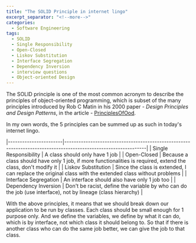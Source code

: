 ```yaml
---
title: "The SOLID Principle in internet lingo"
excerpt_separator: "<!--more-->"
categories:
  - Software Engineering
tags:
  - SOLID
  - Single Responsibility
  - Open-Closed
  - Liskov Substitution
  - Interface Segregation
  - Dependency Inversion
  - interview questions
  - Object-oriented Design
---
```


The SOLID principle is one of the most common acronym to describe the principles of object-oriented programming, which is subset of the many principles introduced by Rob C Matin in his 2000 paper - *Design Principles and Design Patterns*, in the article - [PrinciplesOfOod](http://butunclebob.com/ArticleS.UncleBob.PrinciplesOfOod).

In my own words, the 5 principles can be summed up as such in today's internet lingo. 

|-----------------------|----------------------------------------------------------------------------------------------------------------|
| Single Responsibility | A class should only have 1 job                                                                                 |
| Open-Closed           | Because a class should have only 1 job, if more functionalities is required, extend the class, don't modify it |
| Liskov Substitution   | Since the class is extended, I can replace the original class with the extended class without problems         |
| Interface Segregation | An interface should also have only 1 job too                                                                   |
| Dependency Inversion  | Don't be racist, define the variable by who can do the job (use interface), not by lineage (class hierarchy)   |

With the above principles, it means that we should break down our application to be run by classes. Each class should be small enough for 1 purpose only. And we define the variables, we define by what it can do, which is by interface, not which class it should belong to. So that if there is another class who can do the same job better, we can give the job to that class. 

